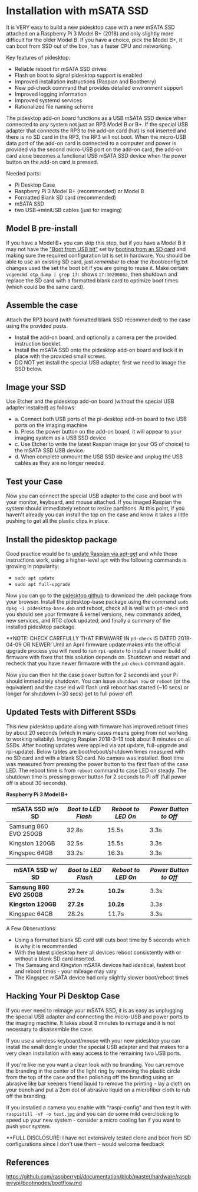 Installation with mSATA SSD
===========================
It is VERY easy to build a new pidesktop case with a new mSATA SSD attached on a Raspberry Pi 3 Model B+ (2018) and only slightly more difficult for the older Model B.  If you have a choice, pick the Model B+, it can boot from SSD out of the box, has a faster CPU and networking. 

Key features of pidesktop:
- Reliable reboot for mSATA SSD drives
- Flash on boot to signal pidesktop support is enabled
- Improved installation instructions (Raspian and Bootberry)
- New pd-check command that provides detailed environment support
- Improved logging information
- Improved systemd services
- Rationalized file naming scheme

The pidesktop add-on board functions as a USB mSATA SSD device when connected to *any* system not just an RP3 Model B or B+. If the special USB adapter that connects the RP3 to the add-on card (hat) is not inserted and there is no SD card in the RP3, the RP3 will not boot. When the micro-USB data port of the add-on card is connected to a computer and power is provided via the second micro-USB port on the add-on card, the add-on card alone becomes a functional USB mSATA SSD device when the power button on the add-on card is pressed.

Needed parts:
- Pi Desktop Case
- Raspberry Pi 3 Model B+ (recommended) or Model B
- Formatted Blank SD card (recommended)
- mSATA SSD
- two USB->miniUSB cables (just for imaging)

Model B pre-install
-------------------
If you have a Model B+ you can skip this step, but if you have a Model B it may not have the ["Boot from USB bit"](https://www.raspberrypi.org/documentation/hardware/raspberrypi/bootmodes/msd.md) set by [booting from an SD card](https://www.raspberrypi.org/documentation/installation/installing-images/README.md) and making sure the required configuration bit is set in hardware. You should be able to use an existing SD card, just *remember* to clear the /boot/config.txt changes used the set the boot bit if you are going to reuse it. Make certain: `vcgencmd otp_dump | grep 17:` shows `17:3020000a`, then shutdown and replace the SD card with a formatted blank card to optimize boot times (which could be the same card).

Assemble the case
-----------------
Attach the RP3 board (with formatted blank SSD recommended) to the case using the provided posts. 
- Install the add-on board, and optionally a camera per the provided instruction booklet.
- Install the mSATA SSD onto the pidesktop add-on board and lock it in place with the provided small screws.
- DO NOT yet install the special USB adapter, first we need to image the SSD below.

Image your SSD
--------------
Use Etcher and the pidesktop add-on board (without the special USB adapter installed) as follows:
- a. Connect both USB ports of the pi-desktop add-on board to two USB ports on the imaging machine
- b. Press the power button on the add-on board, it will appear to your imaging system as a USB SSD device
- c. Use Etcher to write the latest Raspian image (or your OS of choice) to the mSATA SSD USB device.
- d. When complete unmount the USB SSD device and unplug the USB cables as they are no longer needed.

Test your Case
--------------
Now you can connect the special USB adapter to the case and boot with your monitor, keyboard, and mouse attached.  If you imaged Raspian the system should immediately reboot to resize partitions.  At this point, if you haven't already you can install the top on the case and know it takes a little pushing to get all the plastic clips in place.

Install the pidesktop package
-----------------------------
Good practice would be to [update Raspian via apt-get](https://www.raspberrypi.org/documentation/raspbian/updating.md) and while those instructions work, using a higher-level `apt` with the following commands is growing in popularity:
- `sudo apt update`
- `sudo apt full-upgrade`

Now you can go to the [pidesktop github](http://github.com/hoopsurfer/pidesktop) to download the .deb package from your browser. Install the pidesktop-base package using the command `sudo dpkg -i pidesktop-base.deb` and reboot, check all is well with `pd-check` and you should see your firmware & kernel versions, new commands added, new services, and RTC clock updated, and finally a summary of the installed pidesktop package.

**NOTE: CHECK CAREFULLY THAT FIRMWARE IN `pd-check` IS DATED 2018-04-09 OR NEWER! Until an April firmware update makes into the official upgrade process you will need to run `rpi-update` to install a newer build of firmware with fixes that this solution depends on. Shutdown and restart and recheck that you have newer firmware with the `pd-check` command again.

Now you can then hit the case power button for 2 seconds and your Pi should immediately shutdown.  You can issue `shutdown now` or `reboot` (or the equivalent) and the case led will flash until reboot has started (~10 secs) or longer for shutdown (~30 secs) get to full power off.

Updated Tests with Different SSDs
---------------------------
This new pidesktop update along with firmware has improved reboot times by about 20 seconds (which in many cases means going from not working to working reliabily).  Imaging Raspian 2018-3-13 took about 8 minutes on all SSDs.  After booting updates were applied via apt update, full-upgrade and rpi-update).  Below tables are boot/reboot/shutdown times measured with no SD card and with a blank SD card.  No camera was installed.  Boot time was measured from pressing the power button to the first flash of the case LED.  The reboot time is from `reboot` command to case LED on steady.  The shutdown time is pressing power button for 2 seconds to Pi off (full power off is about 30 seconds).

__Raspberry Pi 3 Model B+__

   mSATA SSD w/o SD  | *Boot to LED Flash* | *Reboot to LED On* | *Power Button to Off*
---------------------|---------------------|--------------------|---------------------
Samsung 860 EVO 250GB | 32.8s | 15.5s | 3.3s
Kingston 120GB | 32.5s | 15.5s | 3.3s
Kingspec 64GB | 33.2s | 16.3s | 3.3s

   mSATA SSD w/ SD  | *Boot to LED Flash* | *Reboot to LED On* | *Power Button to Off*
--------------------|---------------------|--------------------|----------------------
**Samsung 860 EVO 250GB** | **27.2s** | **10.2s**  | 3.3s
**Kingston 120GB** | **27.2s** | **10.2s** | 3.3s
Kingspec 64GB | 28.2s | 11.7s | 3.3s

A Few Observations:
- Using a formatted blank SD card still cuts boot time by 5 seconds which is why it is recommended
- With the latest pidesktop here all devices reboot consistently with or without a blank SD card inserted.
- The Samsung and Kingston mSATA devices had identical, fastest boot and reboot times - your mileage may vary
- The Kingspec mSATA device had only slightly slower boot/reboot times

Hacking Your Pi Desktop Case
----------------------------
If you ever need to reimage your mSATA SSD, it is as easy as unplugging the special USB adapter and connecting the micro-USB and power ports to the imaging machine.  It takes about 8 minutes to reimage and it is not necessary to disassemble the case.   

If you use a wireless keyboard/mouse with your new pidesktop you can install the small dongle under the special USB adapter and that makes for a very clean installation with easy access to the remaining two USB ports.

If you're like me you want a clean look with no branding.  You can remove the branding in the center of the light ring by removing the plastic circle from the top of the case and then polishing off the branding using an abrasive like bar keepers friend liquid to remove the printing - lay a cloth on your bench and put a 2cm dot of abrasive liquid on a microfiber cloth to rub off the branding.

If you installed a camera you enable with "raspi-config" and then test it with `raspistill -vf -o test.jpg` and you can do some mild overclocking to speed up your new system - consider a micro cooling fan if you want to push your system.  

**FULL DISCLOSURE: I have not extensively tested clone and boot from SD configurations since I don't use them - would welcome feedback

References
----------
https://github.com/raspberrypi/documentation/blob/master/hardware/raspberrypi/bootmodes/bootflow.md
